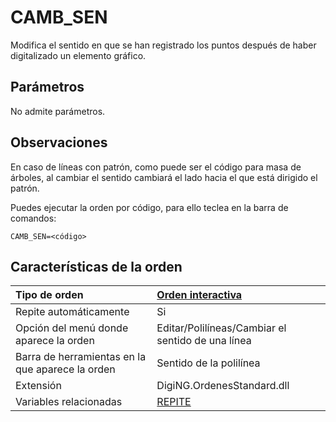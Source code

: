 # CAMB\_SEN

Modifica el sentido en que se han registrado los puntos después de haber digitalizado un elemento gráfico.

## Parámetros

No admite parámetros.

## Observaciones

En caso de líneas con patrón, como puede ser el código para masa de árboles, al cambiar el sentido cambiará el lado hacia el que está dirigido el patrón.

Puedes ejecutar la orden por código, para ello teclea en la barra de comandos:

`CAMB_SEN=<código>`

## Características de la orden

| Tipo de orden | [Orden interactiva](camb-sen.md) |
| :--- | :--- |
| Repite automáticamente | Si |
| Opción del menú donde aparece la orden | Editar/Polilíneas/Cambiar el sentido de una línea |
| Barra de herramientas en la que aparece la orden | Sentido de la polilínea |
| Extensión | DigiNG.OrdenesStandard.dll |
| Variables relacionadas | [REPITE](/digi3d-net/referencia/ventana-de-dibujo/ordenes/c/REPITE.html) |

